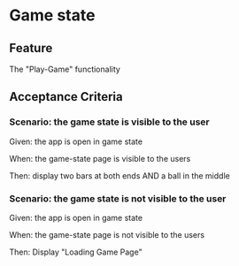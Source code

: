 # Game state

## Feature

The "Play-Game" functionality

## Acceptance Criteria

### Scenario: the game state is visible to the user

  Given: the app is open in game state

  When: the game-state page is visible to the users

  Then: display two bars at both ends AND
  a ball in the middle
  
### Scenario: the game state is not visible to the user

  Given: the app is open in game state

  When: the game-state page is not visible to the users

  Then: Display "Loading Game Page"
